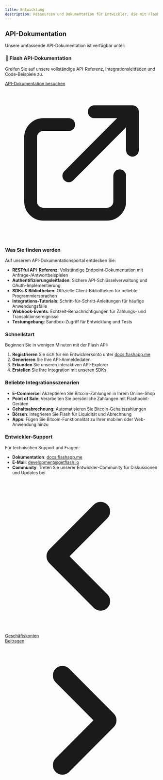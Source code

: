 ```yaml
---
title: Entwicklung
description: Ressourcen und Dokumentation für Entwickler, die mit Flash integrieren möchten
---
```


## API-Dokumentation

Unsere umfassende API-Dokumentation ist verfügbar unter:

<div class="bg-flash-accent/10 border border-flash-accent/20 rounded-lg p-6 mb-8">
    <h3 class="text-lg font-semibold mb-2">🚀 Flash API-Dokumentation</h3>
    <p class="mb-4">Greifen Sie auf unsere vollständige API-Referenz, Integrationsleitfäden und Code-Beispiele zu.</p>
    <a href="https://docs.flashapp.me" target="_blank" rel="noopener noreferrer" class="inline-flex items-center bg-flash-accent hover:bg-flash-accent/90 text-white font-medium py-2 px-6 rounded-md transition-colors">
        API-Dokumentation besuchen
        <svg xmlns="http://www.w3.org/2000/svg" class="h-5 w-5 ml-2" fill="none" viewBox="0 0 24 24" stroke="currentColor">
            <path stroke-linecap="round" stroke-linejoin="round" stroke-width="2" d="M10 6H6a2 2 0 00-2 2v10a2 2 0 002 2h10a2 2 0 002-2v-4M14 4h6m0 0v6m0-6L10 14" />
        </svg>
    </a>
</div>

### Was Sie finden werden

Auf unserem API-Dokumentationsportal entdecken Sie:

- **RESTful API-Referenz**: Vollständige Endpoint-Dokumentation mit Anfrage-/Antwortbeispielen
- **Authentifizierungsleitfaden**: Sichere API-Schlüsselverwaltung und OAuth-Implementierung
- **SDKs & Bibliotheken**: Offizielle Client-Bibliotheken für beliebte Programmiersprachen
- **Integrations-Tutorials**: Schritt-für-Schritt-Anleitungen für häufige Anwendungsfälle
- **Webhook-Events**: Echtzeit-Benachrichtigungen für Zahlungs- und Transaktionsereignisse
- **Testumgebung**: Sandbox-Zugriff für Entwicklung und Tests

### Schnellstart

Beginnen Sie in wenigen Minuten mit der Flash API:

1. **Registrieren** Sie sich für ein Entwicklerkonto unter [docs.flashapp.me](https://docs.flashapp.me)
2. **Generieren** Sie Ihre API-Anmeldedaten
3. **Erkunden** Sie unseren interaktiven API-Explorer
4. **Erstellen** Sie Ihre Integration mit unseren SDKs

### Beliebte Integrationsszenarien

- **E-Commerce**: Akzeptieren Sie Bitcoin-Zahlungen in Ihrem Online-Shop
- **Point of Sale**: Verarbeiten Sie persönliche Zahlungen mit Flashpoint-Geräten
- **Gehaltsabrechnung**: Automatisieren Sie Bitcoin-Gehaltszahlungen
- **Börsen**: Integrieren Sie Flash für Liquidität und Abrechnung
- **Apps**: Fügen Sie Bitcoin-Funktionalität zu Ihrer mobilen oder Web-Anwendung hinzu

### Entwickler-Support

Für technischen Support und Fragen:

- **Dokumentation**: [docs.flashapp.me](https://docs.flashapp.me)
- **E-Mail**: [development@getflash.io](mailto:development@getflash.io)
- **Community**: Treten Sie unserer Entwickler-Community für Diskussionen und Updates bei

<!-- Navigation links -->
<div class="flex justify-between items-center mt-8 pt-4 border-t border-zinc-200 dark:border-zinc-700">
  <div class="w-1/3 text-left">
    <a href="business" class="inline-flex items-center bg-purple-600 hover:bg-purple-700 text-white rounded-md transition-colors px-4 py-2 text-sm font-medium shadow-sm hover:shadow-md">
      <svg xmlns="http://www.w3.org/2000/svg" class="h-6 w-6 mr-2" fill="none" viewBox="0 0 24 24" stroke="currentColor">
        <path stroke-linecap="round" stroke-linejoin="round" stroke-width="3" d="M15 19l-7-7 7-7" />
      </svg>
      Geschäftskonten
    </a>
  </div>
  <div class="w-1/3 text-center">
    <!-- Optional center content -->
  </div>
  <div class="w-1/3 text-right">
    <a href="contribute" class="inline-flex items-center bg-purple-600 hover:bg-purple-700 text-white rounded-md transition-colors px-4 py-2 text-sm font-medium shadow-sm hover:shadow-md">
      Beitragen
      <svg xmlns="http://www.w3.org/2000/svg" class="h-6 w-6 ml-2" fill="none" viewBox="0 0 24 24" stroke="currentColor">
        <path stroke-linecap="round" stroke-linejoin="round" stroke-width="3" d="M9 5l7 7-7 7" />
      </svg>
    </a>
  </div>
</div>
